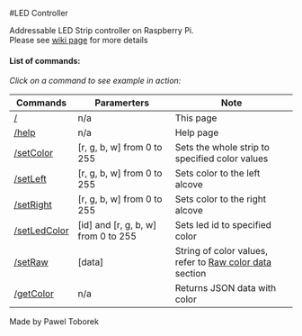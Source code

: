 #LED Controller

Addressable LED Strip controller on Raspberry Pi.  
Please see [wiki page](/help) for more details

#### List of commands:
*Click on a command to see example in action:*

Commands | Paramerters | Note
---------|-------------|------
[/](/a) | n/a | This page
[/help](/help) | n/a | Help page
[/setColor](/setColor?r=100&g=130&b=200&w=50) | [r, g, b, w] from 0 to 255 | Sets the whole strip to specified color values
[/setLeft](/setLeft?r=0&g=0&b=255&w=0) | [r, g, b, w] from 0 to 255 | Sets color to the left alcove
[/setRight](/setRight?r=0&g=255&b=0&w=0) | [r, g, b, w] from 0 to 255 | Sets color to the right alcove
[/setLedColor](/setLedColor?id=1&r=100&g=130&b=200&w=0) | [id] and [r, g, b, w] from 0 to 255| Sets led id to specified color
[/setRaw](/setRaw?data=_wAA_gAA_QAB_QAB) | [data] | String of color values, refer to [Raw color data](/help#raw-color-data) section
[/getColor](/getColor) | n/a | Returns JSON data with color

Made by Pawel Toborek
